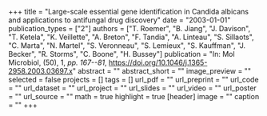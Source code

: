 +++
title = "Large-scale essential gene identification in Candida albicans and applications to antifungal drug discovery"
date = "2003-01-01"
publication_types = ["2"]
authors = ["T. Roemer", "B. Jiang", "J. Davison", "T. Ketela", "K. Veillette", "A. Breton", "F. Tandia", "A. Linteau", "S. Sillaots", "C. Marta", "N. Martel", "S. Veronneau", "S. Lemieux", "S. Kauffman", "J. Becker", "R. Storms", "C. Boone", "H. Bussey"]
publication = "In: Mol Microbiol, (50), 1, _pp. 167--81_, https://doi.org/10.1046/j.1365-2958.2003.03697.x"
abstract = ""
abstract_short = ""
image_preview = ""
selected = false
projects = []
tags = []
url_pdf = ""
url_preprint = ""
url_code = ""
url_dataset = ""
url_project = ""
url_slides = ""
url_video = ""
url_poster = ""
url_source = ""
math = true
highlight = true
[header]
image = ""
caption = ""
+++
